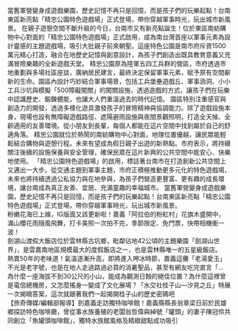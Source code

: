 當舊軍營變身成遊戲樂園，歷史記憶不再只是回憶，而是孩子們的玩樂起點！台南東區新亮點「精忠公園特色遊戲場」正式登場，帶你穿越軍事時光，玩出城市新風景。
在親子遊憩空間不斷升級的今日，台南市又有新亮點誕生！位於東區南紡購物中心對面的「精忠公園特色遊戲場」正式啟用，成為南台灣首座以軍事元素為設計靈感的主題遊戲場，吸引大批親子前來朝聖。這座特色公園是南市府斥資1500萬元精心打造，融合在地歷史記憶與創意設計，為孩子們創造出既具教育意義又充滿冒險樂趣的全新遊戲天堂。
精忠公園原為陸軍五四工兵群的營區，市府透過市地重劃與多場社區座談，廣納居民建言，最終決定保留軍事元素，賦予原有空間嶄新的生命。園區內設計巧妙結合軍事場景，包括工兵堡壘遊戲丘、軍事涵洞、小小工兵沙坑與模擬「500障礙闖關」的闖關設施，透過遊戲的方式，讓孩子們在玩樂中認識歷史、鍛鍊體能，也讓大人們重溫過去的時代記憶。
園區特別注重感官與創造力的開發，透過多樣化遊具激發孩子的冒險精神與協調能力。除了遊戲設施本身，現場也設有無障礙遊戲路徑、遮陽避雨設施與夜間景觀照明，打造全天候、全齡適用的友善環境。從小朋友到長輩，每個人都能在這片空間中找到屬於自己的舒適角落。
精忠公園就位於熱鬧的南紡購物中心對面，地理位置優越，讓民眾能輕鬆結合購物與遊憩行程。未來有望成為假日親子出遊的新熱點。市府表示，將持續關注後續的設施保養與安全管理，確保民眾在這片新興的公共空間中能安心、快樂地使用。
「精忠公園特色遊戲場」的啟用，標誌著台南市在打造創新公共空間上又邁出一大步。從交通主題到軍事主題，市府正積極推動更多元化的特色遊戲場，未來也將持續透過公私協力與在地參與，為孩子們營造更豐富、更有趣的成長環境，讓台南成為真正友善、宜居、充滿童趣的幸福城市。
                    當舊軍營變身成遊戲樂園，歷史記憶不再只是回憶，而是孩子們的玩樂起點！台南東區新亮點「精忠公園特色遊戲場」正式登場，帶你穿越軍事時光，玩出城市新風景。                  
                    粉嫩花海已上線，IG版面又該更新啦！嘉義「阿拉伯的粉紅村」花旗木盛開中，滿山櫻花雨隨風飛舞，打卡美照一次拍不完，季節限定、免門票，快帶相機衝一波！                  
                    劍湖山渡假大飯店位於雲林縣古坑鄉，毗鄰佔地42公頃的主題樂園「劍湖山世界」，是雲嘉南地區規模最大的度假飯店之一，也是雲林縣唯一的五星級飯店。                  
                    熱賣50年的老味道！氣溫逐漸升高，即將進入呷冰時節，嘉義這攤「老湯愛玉」不光是老字號，也是在地人走過路過必買的消暑聖品，甚至有網友吃完直言「...                  
                    為什麼一座海拔不到30公尺的小山，能成為觀測日蝕的絕佳位置？為什麼這裡曾是電信總機房，又怎麼搖身一變成了文化展場？「水交社桂子山—汐見之丘」特展一次揭曉答案，這次就跟著我們一起揭開桂子山的歷史密碼吧                  
                    【旅奇傳媒/編輯部報導】到嘉義走訪獨特咖啡館！嘉義縣縣長翁章梁日前於民雄鄉探訪特色咖啡廳，曾從事水族養殖的老闆翁哲偉與綽號「罐頭」的妻子陳冠伶共同創立「魚罐頭咖啡館」，獨特水族館風格及精緻甜點成功吸引                  